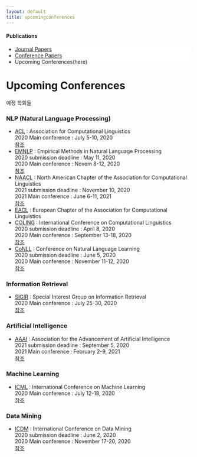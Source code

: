 ```yaml
---
layout: default
title: upcomingconferences
---
```

 <h4>Publications</h4>
 <div class="linklink" style = "background-color:#ffffff;border-radius:0 15px">
          <ul class="posts-list">
            <li class="post-link">
		    <a class="post-title" href="https://nlplab-skku.github.io/Publications/JournalPapers/">Journal Papers</a>
            </li>
            <li class="post-link">
                    <a class="post-title" href="https://nlplab-skku.github.io/Publications/ConferencePapers/">Conference Papers</a>
            </li>
            <li>Upcoming Conferences(here)
            </li>
          </ul>
  </div>

<div class="post">
  <h1 class="pageTitle">Upcoming Conferences</h1>	
  <p class="meta">예정 학회들</p>
  <h3>NLP (Natural Language Processing)</h3>
  <ul>
	<li><a href="http://www.aclweb.org/" target = "_blank">ACL</a> : Association for Computational Linguistics<br>
		2020 Main conference : July 5-10, 2020 <br>
		<a href = "https://acl2020.org/" target = "_blank">참조</a>
	</li>
  	<li><a href="https://2020.emnlp.org/" target = "_blank">EMNLP</a> : Empirical Methods in Natural Language Processing<br>
		2020 submission deadline : May 11, 2020 <br>
		2020 Main conference : Novem
		8-12, 2020 <br>
		<a href = "https://2020.emnlp.org/call-for-papers" target = "_blank">참조</a>
	</li>
	<li><a href="http://naacl2021.org" target = "_blank">NAACL</a> : North American Chapter of the Association for Computational Linguistics<br>
		2021 submission deadline : November 10, 2020 <br>
		2021 Main conference : June 6-11, 2021 <br>
		<a href = "http://naacl2021.org" target = "_blank">참조</a>
	  </li>
	<li><a href="http://eacl.org/" target = "_blank">EACL</a> : European Chapter of the Association for Computational Linguistics</li>
	<li><a href="https://coling2020.org/" target = "_blank">COLING</a> : International Conference on Computational Linguistics<br>
		2020 submission deadline : April 8, 2020 <br>
		2020 Main conference : September 13-18, 2020 <br>
		<a href = "https://coling2020.org/pages/call_for_papers" target = "_blank">참조</a>
	</li>
	<li><a href="https://www.conll.org/2020" target = "_blank">CoNLL</a> : Conference on Natural Language Learning<br>
		2020 submission deadline : June 5, 2020 <br>
		2020 Main conference : November 11-12, 2020 <br>
		<a href = "https://www.conll.org/2020" target = "_blank">참조</a>
	</li>
  </ul>
	
  <h3>Information Retrieval</h3>	
  <ul>
	<li><a href="http://sigir.org/" target = "_blank">SIGIR</a> : Special Interest Group on Information Retrieval<br>
		2020 Main conference : July 25-30, 2020 <br>
		<a href = "https://sigir.org/sigir2020/" target = "_blank">참조</a>
	</li>
  </ul>
  
  <h3>Artificial Intelligence</h3>	
  <ul>
	<li><a href="http://www.aaai.org/" target = "_blank">AAAI</a> : Association for the Advancement of Artificial Intelligence<br>
		2021 submission deadline : September 5, 2020 <br>
		2021 Main conference : February 2-9, 2021 <br>
		<a href= "https://aaai.org/Conferences/AAAI-21" target = "_blank">참조</a>
	</li>
  </ul>
  
  <h3>Machine Learning</h3>	
  <ul>
	<li><a href="https://icml.cc/" target = "_blank">ICML</a> : International Conference on Machine Learning<br>
		2020 Main conference : July 12-18, 2020 <br>
		<a href = "https://icml.cc/Conferences/2020/Dates" target = "_blank">참조</a>
	</li>
  </ul>
  
  <h3>Data Mining</h3>	
  <ul>
	<li><a href="http://icdm2020.bigke.org" target = "_blank">ICDM</a> : International Conference on Data Mining<br>
		2020 submission deadline : June 2, 2020 <br>
		2020 Main conference : November 17-20, 2020 <br>
		<a href = "http://icdm2020.bigke.org/" target = "_blank">참조</a>
	</li>
  </ul>
